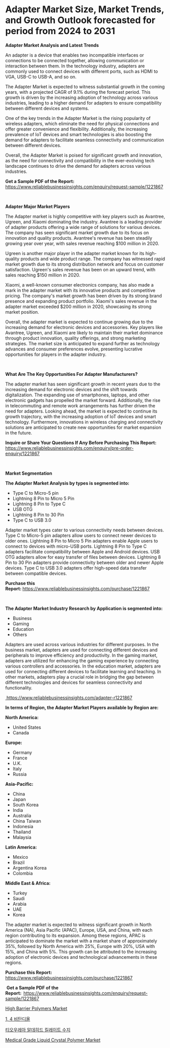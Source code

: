 <p><h1>Adapter Market Size, Market Trends, and Growth Outlook forecasted for period from 2024 to 2031</h1></p><p><strong>Adapter Market Analysis and Latest Trends</strong></p>
<p><p>An adapter is a device that enables two incompatible interfaces or connections to be connected together, allowing communication or interaction between them. In the technology industry, adapters are commonly used to connect devices with different ports, such as HDMI to VGA, USB-C to USB-A, and so on.</p><p>The Adapter Market is expected to witness substantial growth in the coming years, with a projected CAGR of 9.1% during the forecast period. This growth is driven by the increasing adoption of technology across various industries, leading to a higher demand for adapters to ensure compatibility between different devices and systems.</p><p>One of the key trends in the Adapter Market is the rising popularity of wireless adapters, which eliminate the need for physical connections and offer greater convenience and flexibility. Additionally, the increasing prevalence of IoT devices and smart technologies is also boosting the demand for adapters to facilitate seamless connectivity and communication between different devices.</p><p>Overall, the Adapter Market is poised for significant growth and innovation, as the need for connectivity and compatibility in the ever-evolving tech landscape continues to drive the demand for adapters across various industries.</p></p>
<p><strong>Get a Sample PDF of the Report:&nbsp;</strong> <a href="https://www.reliablebusinessinsights.com/enquiry/request-sample/1221867">https://www.reliablebusinessinsights.com/enquiry/request-sample/1221867</a></p>
<p>&nbsp;</p>
<p><strong>Adapter Major Market Players</strong></p>
<p><p>The Adapter market is highly competitive with key players such as Avantree, Ugreen, and Xiaomi dominating the industry. Avantree is a leading provider of adapter products offering a wide range of solutions for various devices. The company has seen significant market growth due to its focus on innovation and quality products. Avantree's revenue has been steadily growing year over year, with sales revenue reaching $100 million in 2020.</p><p>Ugreen is another major player in the adapter market known for its high-quality products and wide product range. The company has witnessed rapid market growth due to its strong distribution network and focus on customer satisfaction. Ugreen's sales revenue has been on an upward trend, with sales reaching $150 million in 2020.</p><p>Xiaomi, a well-known consumer electronics company, has also made a mark in the adapter market with its innovative products and competitive pricing. The company's market growth has been driven by its strong brand presence and expanding product portfolio. Xiaomi's sales revenue in the adapter market exceeded $200 million in 2020, showcasing its strong market position.</p><p>Overall, the adapter market is expected to continue growing due to the increasing demand for electronic devices and accessories. Key players like Avantree, Ugreen, and Xiaomi are likely to maintain their market dominance through product innovation, quality offerings, and strong marketing strategies. The market size is anticipated to expand further as technology advances and consumer preferences evolve, presenting lucrative opportunities for players in the adapter industry.</p></p>
<p>&nbsp;</p>
<p><strong>What Are The Key Opportunities For Adapter Manufacturers?</strong></p>
<p><p>The adapter market has seen significant growth in recent years due to the increasing demand for electronic devices and the shift towards digitalization. The expanding use of smartphones, laptops, and other electronic gadgets has propelled the market forward. Additionally, the rise in telecommuting and remote work arrangements has further driven the need for adapters. Looking ahead, the market is expected to continue its growth trajectory, with the increasing adoption of IoT devices and smart technology. Furthermore, innovations in wireless charging and connectivity solutions are anticipated to create new opportunities for market expansion in the future.</p></p>
<p><strong>Inquire or Share Your Questions If Any Before Purchasing This Report:</strong> <a href="https://www.reliablebusinessinsights.com/enquiry/pre-order-enquiry/1221867">https://www.reliablebusinessinsights.com/enquiry/pre-order-enquiry/1221867</a></p>
<p>&nbsp;</p>
<p><strong>Market Segmentation</strong></p>
<p><strong>The Adapter Market Analysis by types is segmented into:</strong></p>
<p><ul><li>Type C to Micro-5 pin</li><li>Lightning 8 Pin to Micro 5 Pin</li><li>Lightning 8 Pin to Type C</li><li>USB OTG</li><li>Lightning 8 Pin to 30 Pin</li><li>Type C to USB 3.0</li></ul></p>
<p><p>Adapter market types cater to various connectivity needs between devices. Type C to Micro-5 pin adapters allow users to connect newer devices to older ones. Lightning 8 Pin to Micro 5 Pin adapters enable Apple users to connect to devices with micro-USB ports. Lightning 8 Pin to Type C adapters facilitate compatibility between Apple and Android devices. USB OTG adapters allow for easy transfer of files between devices. Lightning 8 Pin to 30 Pin adapters provide connectivity between older and newer Apple devices. Type C to USB 3.0 adapters offer high-speed data transfer between compatible devices.</p></p>
<p><strong>Purchase this Report:&nbsp;</strong><a href="https://www.reliablebusinessinsights.com/purchase/1221867">https://www.reliablebusinessinsights.com/purchase/1221867</a></p>
<p>&nbsp;</p>
<p><strong>The Adapter Market Industry Research by Application is segmented into:</strong></p>
<p><ul><li>Business</li><li>Gaming</li><li>Education</li><li>Others</li></ul></p>
<p><p>Adapters are used across various industries for different purposes. In the business market, adapters are used for connecting different devices and peripherals to improve efficiency and productivity. In the gaming market, adapters are utilized for enhancing the gaming experience by connecting various controllers and accessories. In the education market, adapters are used for connecting different devices to facilitate learning and teaching. In other markets, adapters play a crucial role in bridging the gap between different technologies and devices for seamless connectivity and functionality.</p></p>
<p><a href="https://www.reliablebusinessinsights.com/adapter-r1221867">&nbsp;https://www.reliablebusinessinsights.com/adapter-r1221867</a></p>
<p><strong>In terms of Region, the Adapter Market Players available by Region are:</strong></p>
<p>
    <p> <strong> North America: </strong>
        <ul>
            <li>United States</li>
            <li>Canada</li>
        </ul>
        </p> 
    <p> <strong> Europe: </strong>
        <ul>
            <li>Germany</li>
            <li>France</li>
            <li>U.K.</li>
            <li>Italy</li>
            <li>Russia</li>
        </ul>
        </p> 
    <p> <strong> Asia-Pacific: </strong>
        <ul>
            <li>China</li>
            <li>Japan</li>
            <li>South Korea</li>
            <li>India</li>
            <li>Australia</li>
            <li>China Taiwan</li>
            <li>Indonesia</li>
            <li>Thailand</li>
            <li>Malaysia</li>
        </ul>
        </p> 
    <p> <strong> Latin America: </strong>
        <ul>
            <li>Mexico</li>
            <li>Brazil</li>
            <li>Argentina Korea</li>
            <li>Colombia</li>
        </ul>
        </p> 
    <p> <strong> Middle East & Africa: </strong>
        <ul>
            <li>Turkey</li>
            <li>Saudi</li>
            <li>Arabia</li>
            <li>UAE</li>
            <li>Korea</li>
        </ul>
    </p>
    </p>
<p><p>The adapter market is expected to witness significant growth in North America (NA), Asia Pacific (APAC), Europe, USA, and China, with each region contributing to its expansion. Among these regions, APAC is anticipated to dominate the market with a market share of approximately 35%, followed by North America with 25%, Europe with 20%, USA with 15%, and China with 5%. This growth can be attributed to the increasing adoption of electronic devices and technological advancements in these regions.</p></p>
<p><strong>Purchase this Report: </strong><a href="https://www.reliablebusinessinsights.com/purchase/1221867">https://www.reliablebusinessinsights.com/purchase/1221867</a></p>
<p>&nbsp;<strong>Get a Sample PDF of the Report:&nbsp;&nbsp;</strong><a href="https://www.reliablebusinessinsights.com/enquiry/request-sample/1221867">https://www.reliablebusinessinsights.com/enquiry/request-sample/1221867</a></p>
<p><strong></strong></p>
<p><p><a href="https://github.com/itulahketika112/Market-Research-Report-List-1/blob/main/high-barrier-polymers-market.md">High Barrier Polymers Market</a></p><p><a href="https://github.com/trmesnao7959541/Market-Research-Report-List-2/blob/main/5295516146325.md">1, 4 비탄디올</a></p><p><a href="https://github.com/vsn7qpua81q/Market-Research-Report-List-2/blob/main/7869590146326.md">티오우레아 알데히드 킬레이트 수지</a></p><p><a href="https://github.com/waylose1223/Market-Research-Report-List-1/blob/main/medical-grade-liquid-crystal-polymer-market.md">Medical Grade Liquid Crystal Polymer Market</a></p></p>